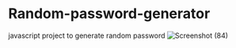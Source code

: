 # Random-password-generator
javascript project to generate random password
![Screenshot (84)](https://github.com/Saniyakhan7543/Random-password-generator/assets/133801644/b789e1bc-d8a3-4109-88b1-b5d4e493d27d)
